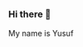 ### Hi there 👋
My name is Yusuf 

<!--
Stuff that im currently working on:
Vue
Messages - rabbitmq
Blazor- Razor pages


Stuff I worked with:
C# -.Net
ORM - Entity framework - dapper
Microservices
MSSQL- Stored Procedures
Ionic
Wpf
MongoDB
Python
Html-css
Angular
Wordpress
Socket programming
Unit testing
Docker - Replication
Javascript
HTML
CSS

      
